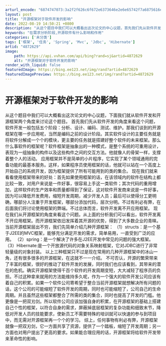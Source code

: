 ```yaml
---
arturl_encode: "6874747073:3a2f2f626c6f672e6373646e2e6e65742f7a6875616e673632:322f61727469636c652f64657461696c732f34383732363239"
layout: post
title: "开源框架对于软件开发的影响"
date: 2022-08-19 14:50:21 +0800
description: "从这个题目中我们可以大概看出这次论文的中心议题，首先我们先从软件开发的角度来看这个问题，软件开发一般"
keywords: "在需求分析阶段,开源软件有什么影响和作用"
categories: ['未分类']
tags: ['框架', '任务', 'Spring', 'Mvc', 'Jdbc', 'Hibernate']
artid: "4872629"
image:
    path: https://api.vvhan.com/api/bing?rand=sj&artid=4872629
    alt: "开源框架对于软件开发的影响"
render_with_liquid: false
featuredImage: https://bing.ee123.net/img/rand?artid=4872629
featuredImagePreview: https://bing.ee123.net/img/rand?artid=4872629
---
```


# 开源框架对于软件开发的影响

从这个题目中我们可以大概看出这次论文的中心议题，下面我们就从软件开发和开源框架两个角度来讨论这个题目。 首先我们先从软件开发的角度来看这个问题，软件开发一般包括五个阶段：分析、设计、编码、测试、维护。那我们谈到的开源框架在哪一步应用呢，当然是编码之前的设计阶段。其实软件设计的主要任务就是将软件分解成一个个的模块，更主要的任务就是搭建好整个软件的未来框架。那么什么事软件的框架呢？软件框架是抽象出的一种模式，是整个系统的可重用设计，表现为一组抽象的构件以及这些构件之间的交互方法。他就像人的骨架一样，支撑着整个人的活动。 应用框架并不是简单的小片程序，它实现了某个领域通用的完备功能的最基本服务。这样，如果程序员使用框架的话，他就可以站在一个高度上开始自己的系统开发，因为框架提供了所有可能用到的类的集合。 现在我们就来看看使用框架带来的好处：首先如果使用框架的话，在该领域内的软件在结构上都比较一致，对用户来说是一件好事，很容易上手这一类软件；其次代码的重用增加，这样软件的生产效率和质量都得到了保证，这对软件开发商来说是一件好事，因为可以降低开发费用，缩短开发周期，减少开发人员；最后可以使得分工更明确，哪部分人注重于开发框架，哪部分添加代码，层次分明。不过有利必有弊，在后面我们将讨论使用框架的弊端。不过总体而言，软件开发离不开应用框架。 现在我们从开源框架的角度来看这个问题。从上面的分析我们可以看出，软件开发离不开应用框架。而开源框架依旧发挥着其开源的优势，得到了大多数企业的青睐。当前开源框架层出不穷，我们先简单介绍几种开源框架： （1）structs：是一个基于J2EE的MVC框架，能够充分满足开发的需求，简单易用，一直受到广泛的应用。 （2）spring：是一个解决了许多在J2EE开发中常见的问题的强大框架。 （3）Hibernate:是一个开放源代码的对象关系映射框架，它对JDBC进行了非常轻量级的对象封装。 以上三种框架只不过是现在常用的几种开源框架中的冰山一角，还有很多很多的开源框架，在这就不一一介绍。 不可否认，开源的繁荣带来了丰富的框架，很好的推动了软件开发的发展，同时我们也应该看到，其带来的潜在的危机。确实开源框架使得千百个软件的开发周期变短，大大减轻了程序员的负担。不过这种拿来就用的方法能维持多久呢，作为一个强大的软件开发公司应该有着自己的积累。如果一个软件公司寄希望于整合当前开源框架就想解决所有问题的话，这个公司的可能缩短了软件开发的周期，同时也可能缩短了，公司自己的生命周期。并且虽然这些框架都整合了所需的类的集合，同时也提高了开发的门槛。他更像是一把双刃剑。所以软件公司应该加强自身的积累，在开源框架的基础上搭建自己个性的框架，以符合自身的需求，屏蔽掉底层框架的复杂功能和细致末节，降低对开发人员的技能要求，使新员工不需要特殊的培训就可以快速的参与到项目中，而无需对开源框架再一个个的学习。 综上，任何事物有利必有弊，开源框架就像一把双刃剑，它一方面共享了资源，提供了一个踏板，缩短了开发周期；另一方面也对用户提出了更高的要求。如果能合理应用的话，开源框架将给软件开发带来革命性的影响。